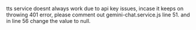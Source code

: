 tts service doesnt always work due to api key issues, incase it keeps on throwing 401 error, please comment out gemini-chat.service.js line 51. 
and in line 56 change the value to null.  
